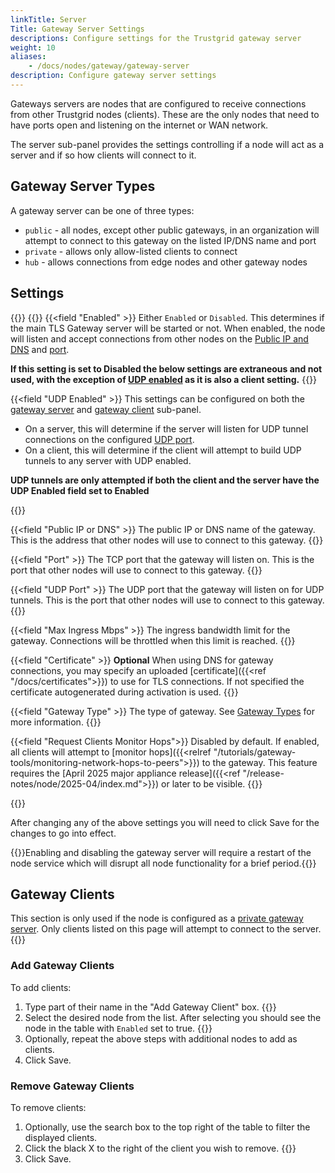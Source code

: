 ```yaml
---
linkTitle: Server
Title: Gateway Server Settings
descriptions: Configure settings for the Trustgrid gateway server
weight: 10
aliases: 
    - /docs/nodes/gateway/gateway-server
description: Configure gateway server settings
---
```


Gateways servers are nodes that are configured to receive connections from other Trustgrid nodes (clients).  These are the only nodes that need to have ports open and listening on the internet or WAN network. 

The server sub-panel provides the settings controlling if a node will act as a server and if so how clients will connect to it. 

## Gateway Server Types

A gateway server can be one of three types:

- `public` - all nodes, except other public gateways, in an organization will attempt to connect to this gateway on the listed IP/DNS name and port
- `private` - allows only allow-listed clients to connect
- `hub` - allows connections from edge nodes and other gateway nodes

## Settings
 {{<tgimg src="gateway-server.png" caption="Example Gateway Server settings" width="90%">}}
{{<fields>}}
{{<field "Enabled" >}}
Either `Enabled` or `Disabled`. This determines if the main TLS Gateway server will be started or not. When enabled, the node will listen and accept connections from other nodes on the [Public IP and DNS](#public-ip-or-dns) and [port](#port).

**If this setting is set to Disabled the below settings are extraneous and not used, with the exception of [UDP enabled](#udp-enabled) as it is also a client setting.**
{{</field >}}

{{<field "UDP Enabled" >}}
This settings can be configured on both the [gateway server](../gateway-server) and [gateway client](../gateway-client) sub-panel. 
- On a server, this will determine if the server will listen for UDP tunnel connections on the configured [UDP port](#udp-port).
- On a client, this will determine if the client will attempt to build UDP tunnels to any server with UDP enabled.

**UDP tunnels are only attempted if both the client and the server have the UDP Enabled field set to Enabled**

{{</field >}}

{{<field "Public IP or DNS" >}}
The public IP or DNS name of the gateway. This is the address that other nodes will use to connect to this gateway.
{{</field >}}

{{<field "Port" >}}
The TCP port that the gateway will listen on. This is the port that other nodes will use to connect to this gateway.
{{</field >}}

{{<field "UDP Port" >}}
The UDP port that the gateway will listen on for UDP tunnels. This is the port that other nodes will use to connect to this gateway.
{{</field >}}

{{<field "Max Ingress Mbps" >}}
The ingress bandwidth limit for the gateway. Connections will be throttled when this limit is reached.
{{</field >}}

{{<field "Certificate" >}}
**Optional** When using DNS for gateway connections, you may specify an uploaded [certificate]({{<ref "/docs/certificates">}}) to use for TLS connections. If not specified the certificate autogenerated during activation is used. 
{{</field >}}

{{<field "Gateway Type" >}}
The type of gateway. See [Gateway Types](#gateway-server-types) for more information.
{{</field >}}

{{<field "Request Clients Monitor Hops">}}
Disabled by default. If enabled, all clients will attempt to [monitor hops]({{<relref "/tutorials/gateway-tools/monitoring-network-hops-to-peers">}}) to the gateway. This feature requires the [April 2025 major appliance release]({{<ref "/release-notes/node/2025-04/index.md">}}) or later to be visible. 
{{</field >}}

{{</fields>}}

After changing any of the above settings you will need to click Save for the changes to go into effect. 

{{<alert color="warning">}}Enabling and disabling the gateway server will require a restart of the node service which will disrupt all node functionality for a brief period.{{</alert>}}


 ## Gateway Clients

 This section is only used if the node is configured as a [private gateway server](#gateway-server-types). Only clients listed on this page will attempt to connect to the server.  
 {{<tgimg src="gateway-private-clients.png">}}

 ### Add Gateway Clients
 To add clients:
 1. Type part of their name in the "Add Gateway Client" box. {{<tgimg src="add-client-filter.png" caption="Example showing filtered list of nodes" width="50%">}}
 1. Select the desired node from the list. After selecting you should see the node in the table with `Enabled` set to true. {{<tgimg src="add-client-list.png" width="75%" caption="Selected node added to table">}}
 1. Optionally, repeat the above steps with additional nodes to add as clients.
 1. Click Save.

 ### Remove Gateway Clients
To remove clients:
1. Optionally, use the search box to the top right of the table to filter the displayed clients. 
1. Click the black X to the right of the client you wish to remove. {{<tgimg src="delete-client.png" caption="Black X will remove the client" width="75%">}}
1. Click Save.